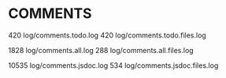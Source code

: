 
# COMMENTS
420 log/comments.todo.log
420 log/comments.todo.files.log

1828 log/comments.all.log
288 log/comments.all.files.log

10535 log/comments.jsdoc.log
534 log/comments.jsdoc.files.log
